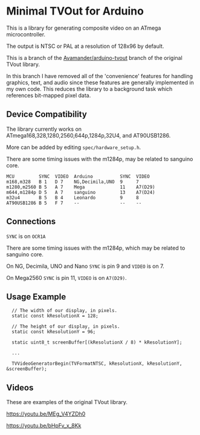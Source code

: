 # Minimal TVOut for Arduino

This is a library for generating composite video on an ATmega microcontroller.

The output is NTSC or PAL at a resolution of 128x96 by default.

This is a branch of the [Avamander/arduino-tvout](https://github.com/Avamander/arduino-tvout) branch of the original TVout library.

In this branch I have removed all of the 'convenience' features for handling graphics, text, and audio since these features are generally implemented in my own code. This reduces the library to a background task which references bit-mapped pixel data.

## Device Compatibility

The library currently works on ATmega168,328,1280,2560,644p,1284p,32U4, and AT90USB1286.

More can be added by editing `spec/hardware_setup.h`.

There are some timing issues with the m1284p, may be related to sanguino core.

```
MCU         SYNC  VIDEO  Arduino          SYNC  VIDEO
m168,m328   B 1   D 7    NG,Decimila,UNO  9     7
m1280,m2560 B 5   A 7    Mega             11    A7(D29)
m644,m1284p D 5   A 7    sanguino         13    A7(D24)
m32u4       B 5   B 4    Leonardo         9     8
AT90USB1286 B 5   F 7    --               --    --
```

## Connections

`SYNC` is on `OCR1A`

There are some timing issues with the m1284p, which may be related to sanguino core.

On NG, Decimila, UNO and Nano `SYNC` is pin 9 and `VIDEO` is on 7.

On Mega2560 `SYNC` is pin 11, `VIDEO` is on `A7(D29)`.

## Usage Example

```
  // The width of our display, in pixels.
  static const kResolutionX = 128;

  // The height of our display, in pixels.
  static const kResolutionY = 96;

  static uint8_t screenBuffer[(kResolutionX / 8) * kResolutionY];

  ...

  TVVideoGeneratorBegin(TVFormatNTSC, kResolutionX, kResolutionY, &screenBuffer);
```

## Videos

These are examples of the original TVout library.

https://youtu.be/MEg_V4YZDh0

https://youtu.be/bHpFv_x_8Kk
